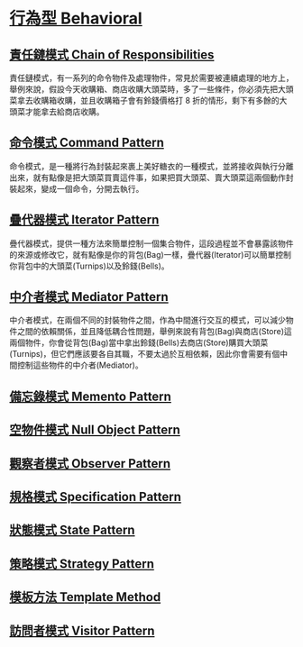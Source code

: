 # [行為型 Behavioral](/DesignPatterns/Behavioral)

## [責任鏈模式 Chain of Responsibilities](/DesignPatterns/Behavioral/ChainOfResponsibilities)
責任鏈模式，有一系列的命令物件及處理物件，常見於需要被連續處理的地方上，舉例來說，假設今天收購箱、商店收購大頭菜時，多了一些條件，你必須先把大頭菜拿去收購箱收購，並且收購箱子會有鈴錢價格打 8 折的情形，剩下有多餘的大頭菜才能拿去給商店收購。

## [命令模式 Command Pattern](/DesignPatterns/Behavioral/CommandPattern)
命令模式，是一種將行為封裝起來裹上美好糖衣的一種模式，並將接收與執行分離出來，就有點像是把大頭菜買賣這件事，如果把買大頭菜、賣大頭菜這兩個動作封裝起來，變成一個命令，分開去執行。

## [疊代器模式 Iterator Pattern](/DesignPatterns/Behavioral/IteratorPattern)
疊代器模式，提供一種方法來簡單控制一個集合物件，這段過程並不會暴露該物件的來源或修改它，就有點像是你的背包(Bag)一樣，疊代器(Iterator)可以簡單控制你背包中的大頭菜(Turnips)以及鈴錢(Bells)。

## [中介者模式 Mediator Pattern](/DesignPatterns/Behavioral/MediatorPattern)
中介者模式，在兩個不同的封裝物件之間，作為中間進行交互的模式，可以減少物件之間的依賴關係，並且降低耦合性問題，舉例來說有背包(Bag)與商店(Store)這兩個物件，你會從背包(Bag)當中拿出鈴錢(Bells)去商店(Store)購買大頭菜(Turnips)，但它們應該要各自其職，不要太過於互相依賴，因此你會需要有個中間控制這些物件的中介者(Mediator)。

## [備忘錄模式 Memento Pattern](/DesignPatterns/Behavioral/MementoPattern)


## [空物件模式 Null Object Pattern](/DesignPatterns/Behavioral/NullObjectPattern)


## [觀察者模式 Observer Pattern](/DesignPatterns/Behavioral/ObserverPattern)


## [規格模式 Specification Pattern](/DesignPatterns/Behavioral/SpecificationPattern)


## [狀態模式 State Pattern](/DesignPatterns/Behavioral/StatePattern)


## [策略模式 Strategy Pattern](/DesignPatterns/Behavioral/StrategyPattern)


## [模板方法 Template Method](/DesignPatterns/Behavioral/TemplateMethod)


## [訪問者模式 Visitor Pattern](/DesignPatterns/Behavioral/VisitorPattern)

